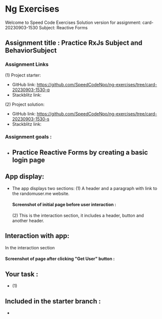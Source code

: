 # Ng Exercises

Welcome to Speed Code Exercises
Solution version for assignment: card-20230903-1530
Subject: Reactive Forms

## Assignment title : Practice RxJs Subject and BehaviorSubject

### Assignment Links

(1) Project starter:

- GitHub link: https://github.com/SpeedCodeNpo/ng-exercises/tree/card-20230903-1530-q
- Stackblitz link:

(2) Project solution:

- GitHub link: https://github.com/SpeedCodeNpo/ng-exercises/tree/card-20230903-1530-s
- Stackblitz link:

### Assignment goals :

- Practice Reactive Forms by creating a basic login page
  - 

## App display:

- The app displays two sections:
  (1) A header and a paragraph with link to the randomuser.me website.

  #### Screenshot of initial page before user interaction :


  (2) This is the interaction section, it includes a header, button and another header.

## Interaction with app:

In the interaction section 

#### Screenshot of page after clicking "Get User" button :


## Your task :
- (1) 

## Included in the starter branch :

- 


